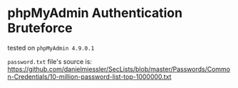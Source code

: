 # phpMyAdmin Authentication Bruteforce
tested on `phpMyAdmin 4.9.0.1`

`password.txt` file's source is: <https://github.com/danielmiessler/SecLists/blob/master/Passwords/Common-Credentials/10-million-password-list-top-1000000.txt>

